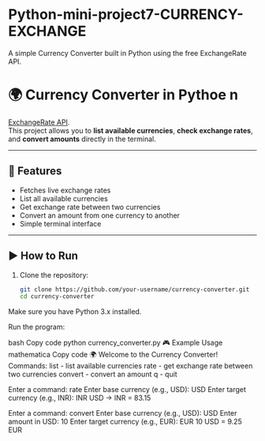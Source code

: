 # Python-mini-project7-CURRENCY-EXCHANGE
A simple Currency Converter built in Python using the free ExchangeRate API. 
# 🌍 Currency Converter in Pythoe n
[ExchangeRate API](https://open.er-api.com/).  
This project allows you to **list available currencies**, **check exchange rates**, and **convert amounts** directly in the terminal.

---

## 📌 Features
- Fetches live exchange rates
- List all available currencies
- Get exchange rate between two currencies
- Convert an amount from one currency to another
- Simple terminal interface

---

## ▶️ How to Run
1. Clone the repository:
   ```bash
   git clone https://github.com/your-username/currency-converter.git
   cd currency-converter
Make sure you have Python 3.x installed.

Run the program:

bash
Copy code
python currency_converter.py
🎮 Example Usage
mathematica
Copy code
🌍 Welcome to the Currency Converter!
Commands:
  list     - list available currencies
  rate     - get exchange rate between two currencies
  convert  - convert an amount
  q        - quit

Enter a command: rate
Enter base currency (e.g., USD): USD
Enter target currency (e.g., INR): INR
USD -> INR = 83.15

Enter a command: convert
Enter base currency (e.g., USD): USD
Enter amount in USD: 10
Enter target currency (e.g., EUR): EUR
10 USD = 9.25 EUR
